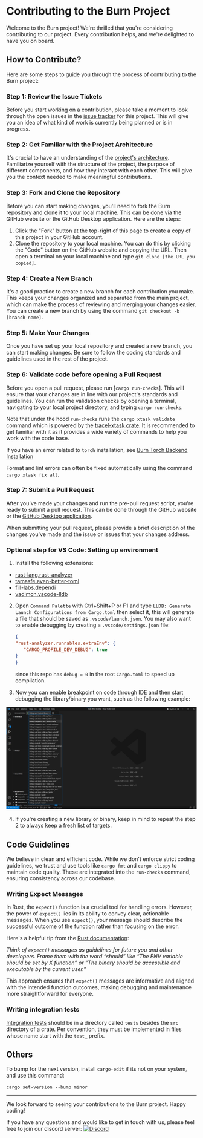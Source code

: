 # Contributing to the Burn Project

Welcome to the Burn project! We're thrilled that you're considering contributing to our project.
Every contribution helps, and we're delighted to have you on board.

## How to Contribute?

Here are some steps to guide you through the process of contributing to the Burn project:

### Step 1: Review the Issue Tickets

Before you start working on a contribution, please take a moment to look through the open issues in
the [issue tracker](https://github.com/tracel-ai/burn/issues) for this project. This will give you an
idea of what kind of work is currently being planned or is in progress.

### Step 2: Get Familiar with the Project Architecture

It's crucial to have an understanding of the [project's architecture](https://github.com/tracel-ai/burn/tree/main/contributor-book/src/project-architecture). Familiarize
yourself with the structure of the project, the purpose of different components, and how they
interact with each other. This will give you the context needed to make meaningful contributions.

### Step 3: Fork and Clone the Repository

Before you can start making changes, you'll need to fork the Burn repository and clone it to your
local machine. This can be done via the GitHub website or the GitHub Desktop application. Here are
the steps:

1. Click the "Fork" button at the top-right of this page to create a copy of this project in your
   GitHub account.
2. Clone the repository to your local machine. You can do this by clicking the "Code" button on the
   GitHub website and copying the URL. Then open a terminal on your local machine and type
   `git clone [the URL you copied]`.

### Step 4: Create a New Branch

It's a good practice to create a new branch for each contribution you make. This keeps your changes
organized and separated from the main project, which can make the process of reviewing and merging
your changes easier. You can create a new branch by using the command
`git checkout -b [branch-name]`.

### Step 5: Make Your Changes

Once you have set up your local repository and created a new branch, you can start making changes.
Be sure to follow the coding standards and guidelines used in the rest of the project.

### Step 6: Validate code before opening a Pull Request

Before you open a pull request, please run [`cargo run-checks`]. This
will ensure that your changes are in line with our project's standards and guidelines. You can run
the validation checks by opening a terminal, navigating to your local project directory, and typing
`cargo run-checks`.

Note that under the hood `run-checks` runs the `cargo xtask validate` command which is powered by
the [tracel-xtask crate](https://github.com/tracel-ai/xtask). It is recommended to get familiar with
it as it provides a wide variety of commands to help you work with the code base.

If you have an error related to `torch` installation, see [Burn Torch Backend Installation](./crates/burn-tch/README.md#Installation)

Format and lint errors can often be fixed automatically using the command `cargo xtask fix all`.

### Step 7: Submit a Pull Request

After you've made your changes and run the pre-pull request script, you're ready to submit a pull
request. This can be done through the GitHub website or the
[GitHub Desktop application](https://desktop.github.com/).

When submitting your pull request, please provide a brief description of the changes you've made and
the issue or issues that your changes address.

### Optional step for VS Code: Setting up environment

1. Install the following extensions:

- [rust-lang.rust-analyzer](https://marketplace.visualstudio.com/items?itemName=rust-lang.rust-analyzer)
- [tamasfe.even-better-toml](https://marketplace.visualstudio.com/items?itemName=tamasfe.even-better-toml)
- [fill-labs.dependi](https://marketplace.visualstudio.com/items?itemName=fill-labs.dependi)
- [vadimcn.vscode-lldb](https://marketplace.visualstudio.com/items?itemName=vadimcn.vscode-lldb)

2. Open `Command Palette` with Ctrl+Shift+P or F1 and type `LLDB: Generate Launch Configurations from Cargo.toml` then select it, this will generate a file that should be saved as `.vscode/launch.json`.
You may also want to enable debugging by creating a `.vscode/settings.json` file:
   ```json
   {
   "rust-analyzer.runnables.extraEnv": {
      "CARGO_PROFILE_DEV_DEBUG": true
   }
   }
   ```
   since this repo has `debug = 0` in the root `Cargo.toml` to speed up compilation.

3. Now you can enable breakpoint on code through IDE and then start debugging the library/binary you want, such as the following example:

<div align="center">
<img src="./contributor-book/src/getting-started/debug-options-vscode.png" width="700px"/>
<div align="left">

4. If you're creating a new library or binary, keep in mind to repeat the step 2 to always keep a fresh list of targets.

## Code Guidelines

We believe in clean and efficient code. While we don't enforce strict coding guidelines, we trust
and use tools like `cargo fmt` and `cargo clippy` to maintain code quality. These are integrated
into the `run-checks` command, ensuring consistency across our codebase.

### Writing Expect Messages

In Rust, the `expect()` function is a crucial tool for handling errors. However, the power of
`expect()` lies in its ability to convey clear, actionable messages. When you use `expect()`, your
message should describe the successful outcome of the function rather than focusing on the error.

Here's a helpful tip from the [Rust documentation](https://doc.rust-lang.org/std/result/enum.Result.html#recommended-message-style):

_Think of `expect()` messages as guidelines for future you and other developers. Frame them with the word “should” like “The ENV variable should be set by X function” or “The binary should be accessible and executable by the current user.”_

This approach ensures that `expect()` messages are informative and aligned with the intended
function outcomes, making debugging and maintenance more straightforward for everyone.

### Writing integration tests

[Integration tests](https://doc.rust-lang.org/rust-by-example/testing/integration_testing.html) should be in a directory called `tests`
besides the `src` directory of a crate. Per convention, they must be implemented in files whose name start with the `test_` prefix.

## Others

To bump for the next version, install `cargo-edit` if its not on your system, and use this command:

```
cargo set-version --bump minor
```

---

We look forward to seeing your contributions to the Burn project. Happy coding!

If you have any questions and would like to get in touch with us, please feel free to join our
discord server:
[![Discord](https://img.shields.io/discord/1038839012602941528.svg?color=7289da&&logo=discord)](https://discord.gg/uPEBbYYDB6)
